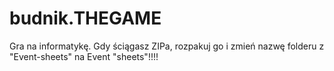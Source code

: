 # budnik.THEGAME
Gra na informatykę.
Gdy ściągasz ZIPa, rozpakuj go i zmień nazwę folderu z "Event-sheets" na Event "sheets"!!!!
